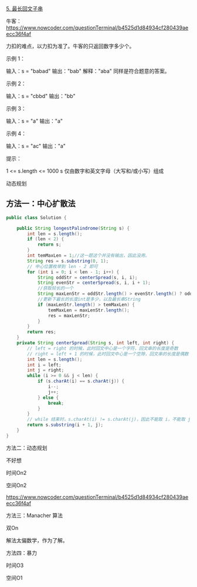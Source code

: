 [5. 最长回文子串](https://leetcode-cn.com/problems/longest-palindromic-substring/)





牛客：https://www.nowcoder.com/questionTerminal/b4525d1d84934cf280439aeecc36f4af

力扣的难点，以力扣为准了。牛客的只返回数字多少个。



 

示例 1：

输入：s = "babad"
输出："bab"
解释："aba" 同样是符合题意的答案。



示例 2：

输入：s = "cbbd"
输出："bb"



示例 3：

输入：s = "a"
输出："a"



示例 4：

输入：s = "ac"
输出："a"




提示：

1 <= s.length <= 1000
s 仅由数字和英文字母（大写和/或小写）组成





动态规划





## 方法一：中心扩散法

````java
public class Solution {

    public String longestPalindrome(String s) {
        int len = s.length();
        if (len < 2) {
            return s;
        }
        int temMaxLen = 1;//这一题这个并没有输出，因此没用。
        String res = s.substring(0, 1);
        // 中心位置枚举到 len - 2 即可
        for (int i = 0; i < len - 1; i++) {
            String oddStr = centerSpread(s, i, i);
            String evenStr = centerSpread(s, i, i + 1);
            //获取较长的一个
            String maxLenStr = oddStr.length() > evenStr.length() ? oddStr : evenStr;
            //更新下最长的长度int是多少，以及最长串String
            if (maxLenStr.length() > temMaxLen) {
                temMaxLen = maxLenStr.length();
                res = maxLenStr;
            }
        }
        return res;
    }
    private String centerSpread(String s, int left, int right) {
        // left = right 的时候，此时回文中心是一个字符，回文串的长度是奇数
        // right = left + 1 的时候，此时回文中心是一个空隙，回文串的长度是偶数
        int len = s.length();
        int i = left;
        int j = right;
        while (i >= 0 && j < len) {
            if (s.charAt(i) == s.charAt(j)) {
                i--;
                j++;
            } else {
                break;
            }
        }
        // while 结束时，s.charAt(i) != s.charAt(j)，因此不能取 i，不能取 j
        return s.substring(i + 1, j);
    }
}
````

方法二：动态规划

不好想

时间On2

空间On2

https://www.nowcoder.com/questionTerminal/b4525d1d84934cf280439aeecc36f4af

方法三：Manacher 算法

双On

解法太偏数学，作为了解。



方法四：暴力

时间O3

空间O1

